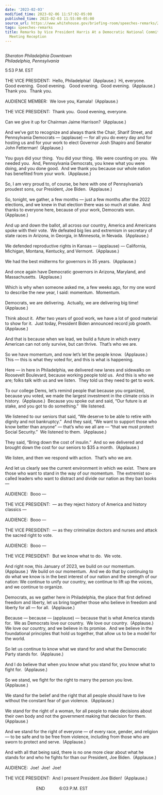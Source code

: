 ```yaml
---
date: '2023-02-03'
modified_time: 2023-02-06 11:57:02-05:00
published_time: 2023-02-03 11:55:00-05:00
source_url: https://www.whitehouse.gov/briefing-room/speeches-remarks/2023/02/03/remarks-by-vice-president-harris-at-a-democratic-national-committee-winter-meeting-reception/
tags: speeches-remarks
title: Remarks by Vice President Harris At a Democratic National Committee Winter
  Meeting Reception
---
```

 
   
*Sheraton Philadelphia Downtown  
Philadelphia, Pennsylvania*

5:53 P.M. EST  
   
THE VICE PRESIDENT:  Hello, Philadelphia!  (Applause.)  Hi, everyone. 
Good evening.  Good evening.   Good evening.  Good evening. 
(Applause.)  Thank you.  Thank you.   
   
AUDIENCE MEMBER:  We love you, Kamala!  (Applause.)   
   
THE VICE PRESIDENT:  Thank you.  Good evening, everyone.   
   
Can we give it up for Chairman Jaime Harrison?  (Applause.)   
   
And we’ve got to recognize and always thank the Chair, Sharif Street,
and Pennsylvania Democrats — (applause) — for all you do every day and
for hosting us and for your work to elect Governor Josh Shapiro and
Senator John Fetterman!  (Applause.)  
   
You guys did your thing.  You did your thing.  We were counting on you. 
We needed you.  And, Pennsylvania Democrats, you knew what you were
doing, and you done good.  And we thank you because our whole nation has
benefited from your work.  (Applause.)  
   
So, I am very proud to, of course, be here with one of Pennsylvania’s
proudest sons, our President, Joe Biden.  (Applause.)  
   
So, tonight, we gather, a few months — just a few months after the 2022
elections, and we knew in that election there was so much at stake.  And
thanks to everyone here, because of your work, Democrats won. 
(Applause.)  
   
And up and down the ballot, all across our country, America and
Americans spoke with their vote.  We defeated big lies and extremism in
secretary of state races in Arizona, in Georgia, in Minnesota, in
Nevada.  (Applause.)  
   
We defended reproductive rights in Kansas — (applause) — California,
Michigan, Montana, Kentucky, and Vermont.  (Applause.)  
   
We had the best midterms for governors in 35 years.  (Applause.)  
   
And once again have Democratic governors in Arizona, Maryland, and
Massachusetts.  (Applause.)  
   
Which is why when someone asked me, a few weeks ago, for my one word to
describe the new year, I said: momentum.  Momentum.   
   
Democrats, we are delivering.  Actually, we are delivering big time! 
(Applause.)  
   
Think about it.  After two years of good work, we have a lot of good
material to show for it.  Just today, President Biden announced record
job growth.  (Applause.)  
   
And that is because when we lead, we build a future in which every
American can not only survive, but can thrive.  That’s who we are.   
   
So we have momentum, and now let’s let the people know.  (Applause.) 
This — this is what they voted for, and this is what is happening.  
   
Here — in here in Philadelphia, we delivered new lanes and sidewalks on
Roosevelt Boulevard, because working people told us.  And this is who we
are; folks talk with us and we listen.  They told us they need to get to
work.  
   
To our college Dems, let’s remind people that because you organized,
because you voted, we made the largest investment in the climate crisis
in history.  (Applause.)  Because you spoke out and said, “Our future is
at stake, and you got to do something.”  We listened.   
   
We listened to our seniors that said, “We deserve to be able to retire
with dignity and not bankruptcy.”  And they said, “We want to support
those who know better than anyone” — that’s who we all are — “that we
must protect Social Security.”  We listened to them.  (Applause.)  
   
They said, “Bring down the cost of insulin.”  And so we delivered and
brought down the cost for our seniors to $35 a month.  (Applause.)   
   
We listen, and then we respond with action.  That’s who we are.  
   
And let us clearly see the current environment in which we exist.  There
are those who want to stand in the way of our momentum.  The extremist
so-called leaders who want to distract and divide our nation as they ban
books —  
   
AUDIENCE:  Booo —  
   
THE VICE PRESIDENT:  — as they reject history of America and history
classics —  
   
AUDIENCE:  Booo —  
   
THE VICE PRESIDENT:  — as they criminalize doctors and nurses and attack
the sacred right to vote.  
   
AUDIENCE:  Booo —  
   
THE VICE PRESIDENT:  But we know what to do.  We vote.  
   
And right now, this January of 2023, we build on our momentum. 
(Applause.)  We build on our momentum.  And we do that by continuing to
do what we know is in the best interest of our nation and the strength
of our nation: We continue to unify our country, we continue to lift up
the voices, and we continue to organize.  
   
Democrats, as we gather here in Philadelphia, the place that first
defined freedom and liberty, let us bring together those who believe in
freedom and liberty for all — for all.  (Applause.)  
   
Because — because — (applause) — because that is what America stands
for.  We as Democrats love our country.  We love our country. 
(Applause.)  We love our country, and we believe in its promise.  And we
believe in the foundational principles that hold us together, that allow
us to be a model for the world.  
   
So let us continue to know what we stand for and what the Democratic
Party stands for.  (Applause.)  
   
And I do believe that when you know what you stand for, you know what to
fight for.  (Applause.)  
   
So we stand, we fight for the right to marry the person you love. 
(Applause.)  
   
We stand for the belief and the right that all people should have to
live without the constant fear of gun violence.  (Applause.)  
   
We stand for the right of a woman, for all people to make decisions
about their own body and not the government making that decision for
them.  (Applause.)  
   
And we stand for the right of everyone — of every race, gender, and
religion — to be safe and to be free from violence, including from those
who are sworn to protect and serve.  (Applause.)  
   
And with all that being said, there is no one more clear about what he
stands for and who he fights for than our President, Joe Biden. 
(Applause.)  
   
AUDIENCE:  Joe!  Joe!  Joe!  
   
THE VICE PRESIDENT:  And I present President Joe Biden!  (Applause.)  
                      
                          END            6:03 P.M. EST  
 
